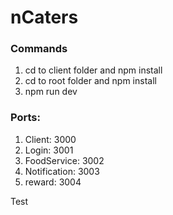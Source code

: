 # nCaters

### Commands
1. cd to client folder and npm install
2. cd to root folder and npm install
3. npm run dev

### Ports:
1. Client: 3000
2. Login: 3001
3. FoodService: 3002
4. Notification: 3003
5. reward: 3004


Test